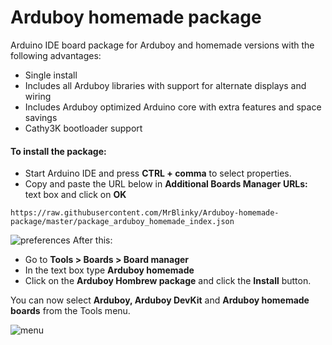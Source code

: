 # Arduboy homemade package
Arduino IDE board package for Arduboy and homemade versions with the following advantages:
* Single install
* Includes all Arduboy libraries with support for alternate displays and wiring
* Includes Arduboy optimized Arduino core with extra features and space savings
* Cathy3K bootloader support

#### To install the package:
* Start Arduino IDE and press **CTRL + comma** to select properties.
* Copy and paste the URL below in **Additional Boards Manager URLs:** text box and click on **OK**
```
https://raw.githubusercontent.com/MrBlinky/Arduboy-homemade-package/master/package_arduboy_homemade_index.json
```
![preferences](https://raw.githubusercontent.com/MrBlinky/Arduboy-homemade-package/master/images/preferences.png)
After this:
* Go to **Tools > Boards > Board manager**
* In the text box type **Arduboy homemade**
* Click on the **Arduboy Hombrew package** and click the **Install** button.

You can now select **Arduboy, Arduboy DevKit** and **Arduboy homemade boards** from the Tools menu.

![menu](https://raw.githubusercontent.com/MrBlinky/Arduboy-homemade-package/master/images/menu.gif)

